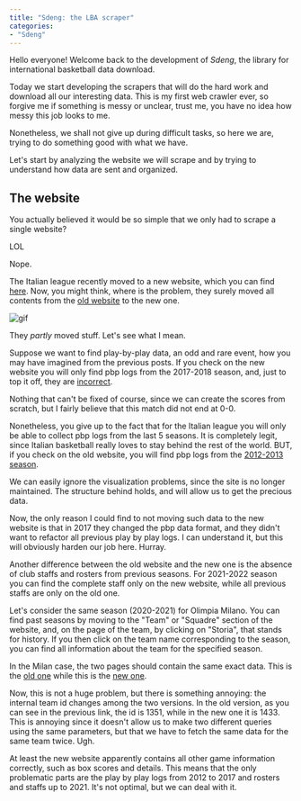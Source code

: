 ```yaml
---
title: "Sdeng: the LBA scraper"
categories:
- "Sdeng"
---
```


Hello everyone! Welcome back to the development of _Sdeng_, the library for international basketball data download.

Today we start developing the scrapers that will do the hard work and download all our interesting data. This is my first web crawler ever, so forgive me if something is messy or unclear, trust me, you have no idea how messy this job looks to me.

Nonetheless, we shall not give up during difficult tasks, so here we are, trying to do something good with what we have.

Let's start by analyzing the website we will scrape and by trying to understand how data are sent and organized.

## The website

You actually believed it would be so simple that we only had to scrape a single website?

LOL

Nope.

The Italian league recently moved to a new website, which you can find [here](https://www.legabasket.it/). Now, you might think, where is the problem, they surely moved all contents from the [old website](http://web.legabasket.it/) to the new one.

![gif](https://media.giphy.com/media/SVgKToBLI6S6DUye1Y/giphy.gif)

They _partly_ moved stuff. Let's see what I mean.

Suppose we want to find play-by-play data, an odd and rare event, how you may have imagined from the previous posts. If you check on the new website you will only find pbp logs from the 2017-2018 season, and, just to top it off, they are [incorrect](https://www.legabasket.it/game/22408/sidigas-avellino-dolomiti-energia-trentino/playbyplay).

Nothing that can't be fixed of course, since we can create the scores from scratch, but I fairly believe that this match did not end at 0-0. 

Nonetheless, you give up to the fact that for the Italian league you will only be able to collect pbp logs from the last 5 seasons. It is completely legit, since Italian basketball really loves to stay behind the rest of the world. BUT, if you check on the old website, you will find pbp logs from the [2012-2013 season](http://web.legabasket.it/game/65628/juvecaserta-ea7_emporio_armani_milano_69:78/pbp).

We can easily ignore the visualization problems, since the site is no longer maintained. The structure behind holds, and will allow us to get the precious data. 

Now, the only reason I could find to not moving such data to the new website is that in 2017 they changed the pbp data format, and they didn't want to refactor all previous play by play logs. I can understand it, but this will obviously harden our job here. Hurray. 

Another difference between the old website and the new one is the absence of club staffs and rosters from previous seasons. For 2021-2022 season you can find the complete staff only on the new website, while all previous staffs are only on the old one.

Let's consider the same season (2020-2021) for Olimpia Milano. You can find past seasons by moving to the "Team" or "Squadre" section of the website, and, on the page of the team, by clicking on "Storia", that stands for history. If you then click on the team name corresponding to the season, you can find all information about the team for the specified season.

In the Milan case, the two pages should contain the same exact data. This is the [old one](http://web.legabasket.it/team/1351/a_x_armani_exchange_milano/2020) while this is the [new one](https://www.legabasket.it/lba/squadre/2020/1433/a-x-armani-exchange-milano/).

Now, this is not a huge problem, but there is something annoying: the internal team id changes among the two versions. In the old version, as you can see in the previous link, the id is 1351, while in the new one it is 1433. This is annoying since it doesn't allow us to make two different queries using the same parameters, but that we have to fetch the same data for the same team twice. Ugh.

At least the new website apparently contains all other game information correctly, such as box scores and details. This means that the only problematic parts are the play by play logs from 2012 to 2017 and rosters and staffs up to 2021. It's not optimal, but we can deal with it.
